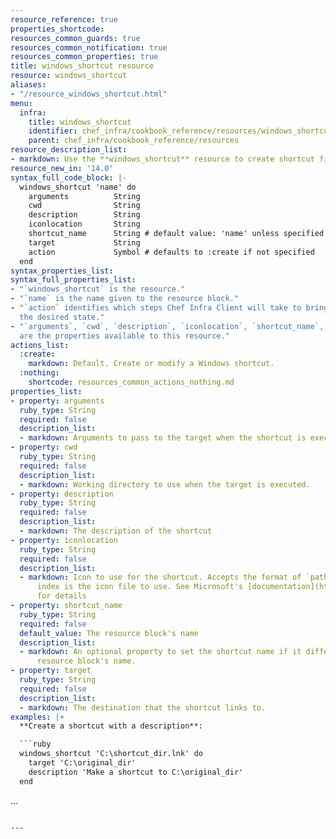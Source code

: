 ```yaml
---
resource_reference: true
properties_shortcode: 
resources_common_guards: true
resources_common_notification: true
resources_common_properties: true
title: windows_shortcut resource
resource: windows_shortcut
aliases:
- "/resource_windows_shortcut.html"
menu:
  infra:
    title: windows_shortcut
    identifier: chef_infra/cookbook_reference/resources/windows_shortcut windows_shortcut
    parent: chef_infra/cookbook_reference/resources
resource_description_list:
- markdown: Use the **windows_shortcut** resource to create shortcut files on Windows.
resource_new_in: '14.0'
syntax_full_code_block: |-
  windows_shortcut 'name' do
    arguments          String
    cwd                String
    description        String
    iconlocation       String
    shortcut_name      String # default value: 'name' unless specified
    target             String
    action             Symbol # defaults to :create if not specified
  end
syntax_properties_list: 
syntax_full_properties_list:
- "`windows_shortcut` is the resource."
- "`name` is the name given to the resource block."
- "`action` identifies which steps Chef Infra Client will take to bring the node into
  the desired state."
- "`arguments`, `cwd`, `description`, `iconlocation`, `shortcut_name`, and `target`
  are the properties available to this resource."
actions_list:
  :create:
    markdown: Default. Create or modify a Windows shortcut.
  :nothing:
    shortcode: resources_common_actions_nothing.md
properties_list:
- property: arguments
  ruby_type: String
  required: false
  description_list:
  - markdown: Arguments to pass to the target when the shortcut is executed.
- property: cwd
  ruby_type: String
  required: false
  description_list:
  - markdown: Working directory to use when the target is executed.
- property: description
  ruby_type: String
  required: false
  description_list:
  - markdown: The description of the shortcut
- property: iconlocation
  ruby_type: String
  required: false
  description_list:
  - markdown: Icon to use for the shortcut. Accepts the format of `path, index`, where
      index is the icon file to use. See Microsoft's [documentation](https://msdn.microsoft.com/en-us/library/3s9bx7at.aspx)
      for details
- property: shortcut_name
  ruby_type: String
  required: false
  default_value: The resource block's name
  description_list:
  - markdown: An optional property to set the shortcut name if it differs from the
      resource block's name.
- property: target
  ruby_type: String
  required: false
  description_list:
  - markdown: The destination that the shortcut links to.
examples: |+
  **Create a shortcut with a description**:

  ```ruby
  windows_shortcut 'C:\shortcut_dir.lnk' do
    target 'C:\original_dir'
    description 'Make a shortcut to C:\original_dir'
  end
  ```

...
```

---
